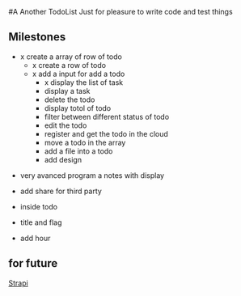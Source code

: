 #A Another TodoList
Just for pleasure to write code and test things

## Milestones

- x create a array of row of todo
  - x create a row of todo
  - x add a input for add a todo
    - x display the list of task
    - display a task
    - delete the todo
    - display totol of todo
    - filter between different status of todo
    - edit the todo
    - register and get the todo in the cloud
    - move a todo in the array
    - add a file into a todo
    - add design

* very avanced program a notes with display
* add share for third party

* inside todo
* title and flag
* add hour

## for future

[Strapi](https://strapi.io)
